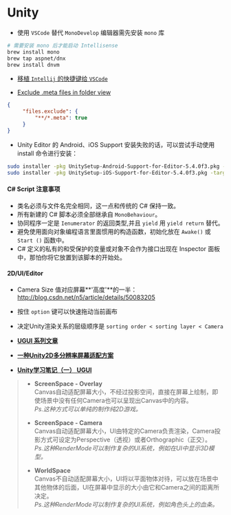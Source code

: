 # Unity

- 使用 `VSCode` 替代 `MonoDevelop` 编辑器需先安装 `mono` 库
```sh
# 需要安装 mono 后才能启动 Intellisense
brew install mono
brew tap aspnet/dnx
brew install dnvm
```

- [移植 `Intellij` 的快捷键给 `VSCode`](https://github.com/k--kato/vscode-intellij-idea-keybindings)

- [Exclude .meta files in folder view](http://stackoverflow.com/questions/30140112/how-do-i-hide-certain-files-from-the-sidebar-in-visual-studio-code)
```json
{
     "files.exclude": {
         "**/*.meta": true
     }
}
```

- Unity Editor 的 Android、iOS Support 安装失败的话，可以尝试手动使用 install 命令进行安装：
```sh
sudo installer -pkg UnitySetup-Android-Support-for-Editor-5.4.0f3.pkg -target /
sudo installer -pkg UnitySetup-iOS-Support-for-Editor-5.4.0f3.pkg -target /
```

#### C# Script 注意事项
- 类名必须与文件名完全相同，这一点和传统的 C# 保持一致。
- 所有新建的 C# 脚本必须全部继承自 `MonoBehaviour`。
- 协同程序一定是 `Ienumerator` 的返回类型,并且 `yield` 用 `yield return` 替代。
- 避免使用面向对象编程语言里面惯用的构造函数，初始化放在 `Awake()` 或 `Start ()` 函数中。
- C# 定义的私有的和受保护的变量或对象不会作为接口出现在 Inspector 面板中，那怕你将它放置到该脚本的开始处。

#### 2D/UI/Editor
- Camera Size 值对应屏幕**'高度'**的一半：http://blog.csdn.net/n5/article/details/50083205

- 按住 `option` 键可以快速拖动当前画布

- 决定Unity渲染关系的层级顺序是 `sorting order < sorting layer < Camera `

- **[UGUI 系列文章](http://k79k06k02k.com/blog/%E7%B3%BB%E5%88%97%E6%96%87%E7%AB%A0%E7%9B%AE%E9%8C%84)**

- **[一种Unity2D多分辨率屏幕适配方案](http://www.cnblogs.com/flyFreeZn/p/4073655.html)**

- **[Unity学习笔记（一） UGUI](http://www.jianshu.com/p/96676667cfe6)**
> - **ScreenSpace - Overlay**  
> Canvas自动适配屏幕大小，不经过投影空间，直接在屏幕上绘制，即使场景中没有任何Camera也可以呈现出Canvas中的内容。  
> *Ps.这种方式可以单纯的制作纯2D游戏。*
>
> - **ScreenSpace - Camera**  
> Canvas自动适配屏幕大小，UI由特定的Camera负责渲染，Camera投影方式可设定为Perspective（透视）或者Orthographic（正交）。  
> *Ps.这种RenderMode可以制作复杂的UI系统，例如在UI中显示3D模型。*
>
> - **WorldSpace**  
> Canvas不自动适配屏幕大小，UI将以平面物体对待，可以放在场景中其他物体的后面，UI在屏幕中显示的大小由它和Camera之间的距离所决定。  
> *Ps.这种RenderMode可以制作复杂的UI系统，例如角色头上的血条。*
